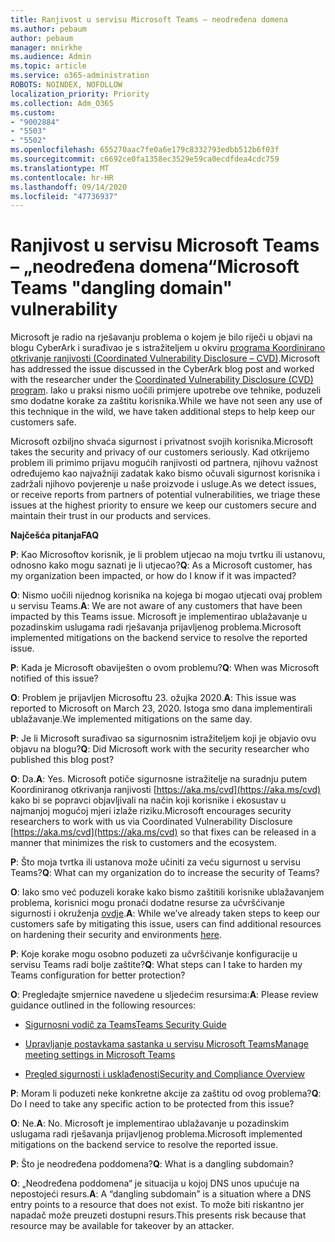 ```yaml
---
title: Ranjivost u servisu Microsoft Teams – neodređena domena
ms.author: pebaum
author: pebaum
manager: mnirkhe
ms.audience: Admin
ms.topic: article
ms.service: o365-administration
ROBOTS: NOINDEX, NOFOLLOW
localization_priority: Priority
ms.collection: Adm_O365
ms.custom:
- "9002884"
- "5503"
- "5502"
ms.openlocfilehash: 655270aac7fe0a6e179c8332793edbb512b6f03f
ms.sourcegitcommit: c6692ce0fa1358ec3529e59ca0ecdfdea4cdc759
ms.translationtype: MT
ms.contentlocale: hr-HR
ms.lasthandoff: 09/14/2020
ms.locfileid: "47736937"
---
```

# <a name="microsoft-teams-dangling-domain-vulnerability"></a><span data-ttu-id="b0e9c-102">Ranjivost u servisu Microsoft Teams – „neodređena domena“</span><span class="sxs-lookup"><span data-stu-id="b0e9c-102">Microsoft Teams "dangling domain" vulnerability</span></span>

<span data-ttu-id="b0e9c-103">Microsoft je radio na rješavanju problema o kojem je bilo riječi u objavi na blogu CyberArk i surađivao je s istražiteljem u okviru [programa Koordinirano otkrivanje ranjivosti (Coordinated Vulnerability Disclosure – CVD)](https://aka.ms/cvd).</span><span class="sxs-lookup"><span data-stu-id="b0e9c-103">Microsoft has addressed the issue discussed in the CyberArk blog post and worked with the researcher under the [Coordinated Vulnerability Disclosure (CVD) program](https://aka.ms/cvd).</span></span> <span data-ttu-id="b0e9c-104">Iako u praksi nismo uočili primjere upotrebe ove tehnike, poduzeli smo dodatne korake za zaštitu korisnika.</span><span class="sxs-lookup"><span data-stu-id="b0e9c-104">While we have not seen any use of this technique in the wild, we have taken additional steps to help keep our customers safe.</span></span>

<span data-ttu-id="b0e9c-105">Microsoft ozbiljno shvaća sigurnost i privatnost svojih korisnika.</span><span class="sxs-lookup"><span data-stu-id="b0e9c-105">Microsoft takes the security and privacy of our customers seriously.</span></span> <span data-ttu-id="b0e9c-106">Kad otkrijemo problem ili primimo prijavu mogućih ranjivosti od partnera, njihovu važnost određujemo kao najvažniji zadatak kako bismo očuvali sigurnost korisnika i zadržali njihovo povjerenje u naše proizvode i usluge.</span><span class="sxs-lookup"><span data-stu-id="b0e9c-106">As we detect issues, or receive reports from partners of potential vulnerabilities, we triage these issues at the highest priority to ensure we keep our customers secure and maintain their trust in our products and services.</span></span>

<span data-ttu-id="b0e9c-107">**Najčešća pitanja**</span><span class="sxs-lookup"><span data-stu-id="b0e9c-107">**FAQ**</span></span>

<span data-ttu-id="b0e9c-108">**P**: Kao Microsoftov korisnik, je li problem utjecao na moju tvrtku ili ustanovu, odnosno kako mogu saznati je li utjecao?</span><span class="sxs-lookup"><span data-stu-id="b0e9c-108">**Q**: As a Microsoft customer, has my organization been impacted, or how do I know if it was impacted?</span></span>

<span data-ttu-id="b0e9c-109">**O**: Nismo uočili nijednog korisnika na kojega bi mogao utjecati ovaj problem u servisu Teams.</span><span class="sxs-lookup"><span data-stu-id="b0e9c-109">**A**: We are not aware of any customers that have been impacted by this Teams issue.</span></span> <span data-ttu-id="b0e9c-110">Microsoft je implementirao ublažavanje u pozadinskim uslugama radi rješavanja prijavljenog problema.</span><span class="sxs-lookup"><span data-stu-id="b0e9c-110">Microsoft implemented mitigations on the backend service to resolve the reported issue.</span></span>

<span data-ttu-id="b0e9c-111">**P**: Kada je Microsoft obaviješten o ovom problemu?</span><span class="sxs-lookup"><span data-stu-id="b0e9c-111">**Q**: When was Microsoft notified of this issue?</span></span>

<span data-ttu-id="b0e9c-112">**O**: Problem je prijavljen Microsoftu 23. ožujka 2020.</span><span class="sxs-lookup"><span data-stu-id="b0e9c-112">**A**: This issue was reported to Microsoft on March 23, 2020.</span></span> <span data-ttu-id="b0e9c-113">Istoga smo dana implementirali ublažavanje.</span><span class="sxs-lookup"><span data-stu-id="b0e9c-113">We implemented mitigations on the same day.</span></span>

<span data-ttu-id="b0e9c-114">**P**: Je li Microsoft surađivao sa sigurnosnim istražiteljem koji je objavio ovu objavu na blogu?</span><span class="sxs-lookup"><span data-stu-id="b0e9c-114">**Q**: Did Microsoft work with the security researcher who published this blog post?</span></span>

<span data-ttu-id="b0e9c-115">**O**: Da.</span><span class="sxs-lookup"><span data-stu-id="b0e9c-115">**A**: Yes.</span></span> <span data-ttu-id="b0e9c-116">Microsoft potiče sigurnosne istražitelje na suradnju putem Koordiniranog otkrivanja ranjivosti [https://aka.ms/cvd](https://aka.ms/cvd) kako bi se popravci objavljivali na način koji korisnike i ekosustav u najmanjoj mogućoj mjeri izlaže riziku.</span><span class="sxs-lookup"><span data-stu-id="b0e9c-116">Microsoft encourages security researchers to work with us via Coordinated Vulnerability Disclosure [https://aka.ms/cvd](https://aka.ms/cvd) so that fixes can be released in a manner that minimizes the risk to customers and the ecosystem.</span></span>  

<span data-ttu-id="b0e9c-117">**P**: Što moja tvrtka ili ustanova može učiniti za veću sigurnost u servisu Teams?</span><span class="sxs-lookup"><span data-stu-id="b0e9c-117">**Q**: What can my organization do to increase the security of Teams?</span></span>  

<span data-ttu-id="b0e9c-118">**O**: Iako smo već poduzeli korake kako bismo zaštitili korisnike ublažavanjem problema, korisnici mogu pronaći dodatne resurse za učvršćivanje sigurnosti i okruženja [ovdje](https://www.microsoft.com/microsoft-365/blog/2020/04/06/it-professionals-privacy-security-microsoft-teams/).</span><span class="sxs-lookup"><span data-stu-id="b0e9c-118">**A**: While we’ve already taken steps to keep our customers safe by mitigating this issue, users can find additional resources on hardening their security and environments [here](https://www.microsoft.com/microsoft-365/blog/2020/04/06/it-professionals-privacy-security-microsoft-teams/).</span></span>  

<span data-ttu-id="b0e9c-119">**P**: Koje korake mogu osobno poduzeti za učvršćivanje konfiguracije u servisu Teams radi bolje zaštite?</span><span class="sxs-lookup"><span data-stu-id="b0e9c-119">**Q**: What steps can I take to harden my Teams configuration for better protection?</span></span>

<span data-ttu-id="b0e9c-120">**O**: Pregledajte smjernice navedene u sljedećim resursima:</span><span class="sxs-lookup"><span data-stu-id="b0e9c-120">**A**: Please review guidance outlined in the following resources:</span></span> 

- [<span data-ttu-id="b0e9c-121">Sigurnosni vodič za Teams</span><span class="sxs-lookup"><span data-stu-id="b0e9c-121">Teams Security Guide</span></span>](https://docs.microsoft.com/microsoftteams/teams-security-guide)

- [<span data-ttu-id="b0e9c-122">Upravljanje postavkama sastanka u servisu Microsoft Teams</span><span class="sxs-lookup"><span data-stu-id="b0e9c-122">Manage meeting settings in Microsoft Teams</span></span>](https://docs.microsoft.com/microsoftteams/meeting-settings-in-teams)

- [<span data-ttu-id="b0e9c-123">Pregled sigurnosti i usklađenosti</span><span class="sxs-lookup"><span data-stu-id="b0e9c-123">Security and Compliance Overview</span></span>](https://docs.microsoft.com/microsoftteams/security-compliance-overview)

<span data-ttu-id="b0e9c-124">**P**: Moram li poduzeti neke konkretne akcije za zaštitu od ovog problema?</span><span class="sxs-lookup"><span data-stu-id="b0e9c-124">**Q**: Do I need to take any specific action to be protected from this issue?</span></span>

<span data-ttu-id="b0e9c-125">**O**: Ne.</span><span class="sxs-lookup"><span data-stu-id="b0e9c-125">**A**: No.</span></span> <span data-ttu-id="b0e9c-126">Microsoft je implementirao ublažavanje u pozadinskim uslugama radi rješavanja prijavljenog problema.</span><span class="sxs-lookup"><span data-stu-id="b0e9c-126">Microsoft implemented mitigations on the backend service to resolve the reported issue.</span></span>

<span data-ttu-id="b0e9c-127">**P**: Što je neodređena poddomena?</span><span class="sxs-lookup"><span data-stu-id="b0e9c-127">**Q**: What is a dangling subdomain?</span></span>

<span data-ttu-id="b0e9c-128">**O**: „Neodređena poddomena“ je situacija u kojoj DNS unos upućuje na nepostojeći resurs.</span><span class="sxs-lookup"><span data-stu-id="b0e9c-128">**A**:  A “dangling subdomain” is a situation where a DNS entry points to a resource that does not exist.</span></span>  <span data-ttu-id="b0e9c-129">To može biti riskantno jer napadač može preuzeti dostupni resurs.</span><span class="sxs-lookup"><span data-stu-id="b0e9c-129">This presents risk because that resource may be available for takeover by an attacker.</span></span>
